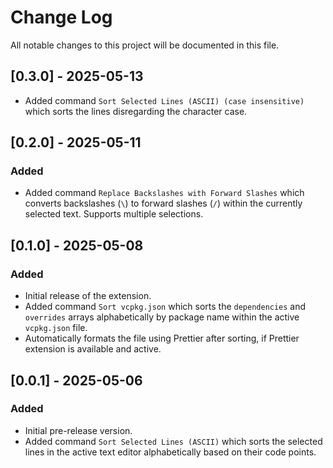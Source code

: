 # Change Log

All notable changes to this project will be documented in this file.

## [0.3.0] - 2025-05-13

- Added command `Sort Selected Lines (ASCII) (case insensitive)` which sorts the
  lines disregarding the character case.

## [0.2.0] - 2025-05-11

### Added

- Added command `Replace Backslashes with Forward Slashes` which converts
  backslashes (`\`) to forward slashes (`/`) within the currently selected text.
  Supports multiple selections.

## [0.1.0] - 2025-05-08

### Added

- Initial release of the extension.
- Added command `Sort vcpkg.json` which sorts the `dependencies` and `overrides`
  arrays alphabetically by package name within the active `vcpkg.json` file.
- Automatically formats the file using Prettier after sorting, if Prettier
  extension is available and active.

## [0.0.1] - 2025-05-06

### Added

- Initial pre-release version.
- Added command `Sort Selected Lines (ASCII)` which sorts the selected lines in
  the active text editor alphabetically based on their code points.

